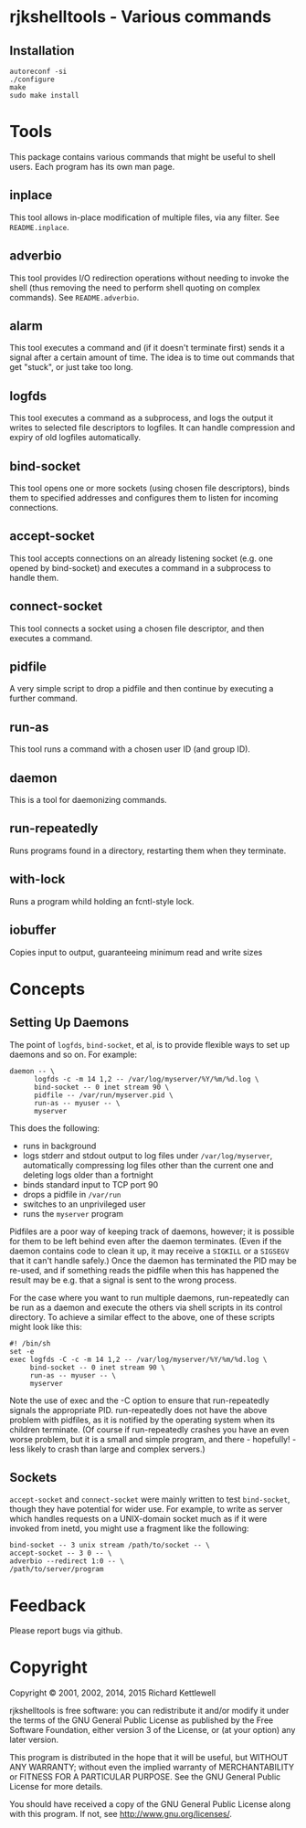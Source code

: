 # rjkshelltools - Various commands

## Installation

    autoreconf -si
    ./configure
    make
    sudo make install

# Tools

This package contains various commands that might be useful to shell
users.
Each program has its own man page.

## inplace

This tool allows in-place modification of multiple files, via any
filter.  See `README.inplace`.

## adverbio

This tool provides I/O redirection operations without needing to
invoke the shell (thus removing the need to perform shell quoting
on complex commands).  See `README.adverbio`.

## alarm

This tool executes a command and (if it doesn't terminate first)
sends it a signal after a certain amount of time.  The idea is to
time out commands that get "stuck", or just take too long.

## logfds

This tool executes a command as a subprocess, and logs the output
it writes to selected file descriptors to logfiles.  It can handle
compression and expiry of old logfiles automatically.

## bind-socket

This tool opens one or more sockets (using chosen file
descriptors), binds them to specified addresses and configures
them to listen for incoming connections.

## accept-socket

This tool accepts connections on an already listening socket
(e.g. one opened by bind-socket) and executes a command in a
subprocess to handle them.

## connect-socket

This tool connects a socket using a chosen file descriptor, and
then executes a command.

## pidfile

A very simple script to drop a pidfile and then continue by
executing a further command.

## run-as

This tool runs a command with a chosen user ID (and group ID).

## daemon

This is a tool for daemonizing commands.

## run-repeatedly

Runs programs found in a directory, restarting them when they
terminate.

## with-lock

Runs a program whild holding an fcntl-style lock.

## iobuffer

Copies input to output, guaranteeing minimum read and write sizes

# Concepts

## Setting Up Daemons

The point of `logfds`, `bind-socket`, et al, is to provide flexible ways
to set up daemons and so on.  For example:

    daemon -- \
          logfds -c -m 14 1,2 -- /var/log/myserver/%Y/%m/%d.log \
          bind-socket -- 0 inet stream 90 \
          pidfile -- /var/run/myserver.pid \
          run-as -- myuser -- \
          myserver

This does the following:

* runs in background
* logs stderr and stdout output to log files under
`/var/log/myserver`, automatically compressing log files other than
the current one and deleting logs older than a fortnight
* binds standard input to TCP port 90
* drops a pidfile in `/var/run`
* switches to an unprivileged user
* runs the `myserver` program

Pidfiles are a poor way of keeping track of daemons, however; it is
possible for them to be left behind even after the daemon
terminates.  (Even if the daemon contains code to clean it up, it
may receive a `SIGKILL` or a `SIGSEGV` that it can't handle safely.)
Once the daemon has terminated the PID may be re-used, and if
something reads the pidfile when this has happened the result may be
e.g. that a signal is sent to the wrong process.

For the case where you want to run multiple daemons, run-repeatedly
can be run as a daemon and execute the others via shell scripts in
its control directory.  To achieve a similar effect to the above,
one of these scripts might look like this:

    #! /bin/sh
    set -e
    exec logfds -C -c -m 14 1,2 -- /var/log/myserver/%Y/%m/%d.log \
         bind-socket -- 0 inet stream 90 \
         run-as -- myuser -- \
         myserver

Note the use of exec and the -C option to ensure that run-repeatedly
signals the appropriate PID.  run-repeatedly does not have the above
problem with pidfiles, as it is notified by the operating system
when its children terminate.  (Of course if run-repeatedly crashes
you have an even worse problem, but it is a small and simple
program, and there - hopefully! - less likely to crash than large
and complex servers.)

## Sockets

`accept-socket` and `connect-socket` were mainly written to test
`bind-socket`, though they have potential for wider use.  For example,
to write as server which handles requests on a UNIX-domain socket
much as if it were invoked from inetd, you might use a fragment like
the following:

    bind-socket -- 3 unix stream /path/to/socket -- \
	accept-socket -- 3 0 -- \
	adverbio --redirect 1:0 -- \
	/path/to/server/program

# Feedback

Please report bugs via github.

# Copyright

Copyright © 2001, 2002, 2014, 2015 Richard Kettlewell

rjkshelltools is free software: you can redistribute it and/or modify
it under the terms of the GNU General Public License as published by
the Free Software Foundation, either version 3 of the License, or
(at your option) any later version.

This program is distributed in the hope that it will be useful,
but WITHOUT ANY WARRANTY; without even the implied warranty of
MERCHANTABILITY or FITNESS FOR A PARTICULAR PURPOSE.  See the
GNU General Public License for more details.

You should have received a copy of the GNU General Public License
along with this program.  If not, see <http://www.gnu.org/licenses/>.
